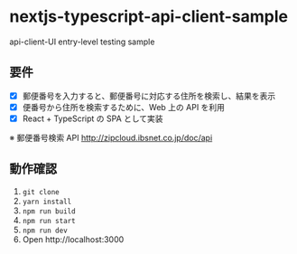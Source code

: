 # nextjs-typescript-api-client-sample

api-client-UI entry-level testing sample

## 要件

- [x] 郵便番号を入力すると、郵便番号に対応する住所を検索し、結果を表示
- [x] 便番号から住所を検索するために、Web 上の API を利用
- [x] React + TypeScript の SPA として実装

※ 郵便番号検索 API
http://zipcloud.ibsnet.co.jp/doc/api

## 動作確認

1. `git clone`
2. `yarn install`
3. `npm run build`
4. `npm run start`
5. `npm run dev`
6. Open http://localhost:3000
